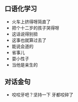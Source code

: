 ## 口语化学习
+ 火车上挤得呀简直了
+ 把个十二岁的孩子哭得呀
+ 这话说得别扭
+ 这事也就算过去了 
+ 能说会道的
+ 省事儿
+ 耍小性子
+ 当他是亲生的


## 对话金句
+ 咬咬牙吧？坚持一下  牙都咬碎了